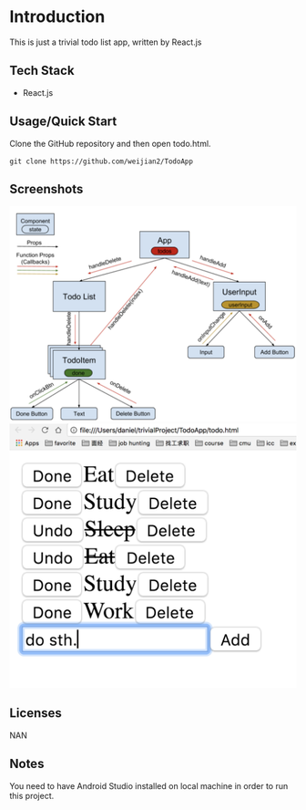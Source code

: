 # Introduction
This is just a trivial todo list app, written by React.js

## Tech Stack
* React.js

## Usage/Quick Start
Clone the GitHub repository and then open todo.html.

```
git clone https://github.com/weijian2/TodoApp
```

## Screenshots
<img src="https://github.com/weijian2/TodoApp/raw/master/demoPics/TodoApp.png" />
<img src="https://github.com/weijian2/TodoApp/raw/master/demoPics/todo.png" />


## Licenses
NAN

## Notes
You need to have Android Studio installed on local machine in order to run this project.

